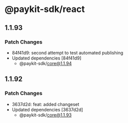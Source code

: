 # @paykit-sdk/react

## 1.1.93

### Patch Changes

- 84f41d9: second attempt to test automated publishing
- Updated dependencies [84f41d9]
  - @paykit-sdk/core@1.1.94

## 1.1.92

### Patch Changes

- 3637d2d: feat: added changeset
- Updated dependencies [3637d2d]
  - @paykit-sdk/core@1.1.93
